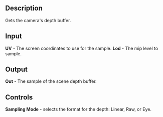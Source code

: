 ## Description
Gets the camera's depth buffer.

## Input
**UV** - The screen coordinates to use for the sample.
**Lod** - The mip level to sample.

## Output
**Out** - The sample of the scene depth buffer.

## Controls
**Sampling Mode** - selects the format for the depth: Linear, Raw, or Eye.